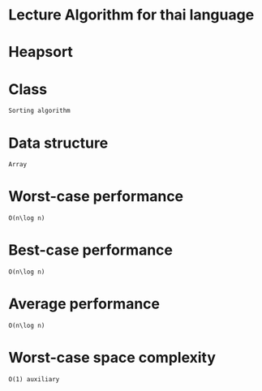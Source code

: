 # Lecture Algorithm for thai language #

# Heapsort #


# Class	
    Sorting algorithm
# Data structure	
    Array
# Worst-case performance	
    O(n\log n)
# Best-case performance	
    O(n\log n)
# Average performance	
    O(n\log n)
# Worst-case space complexity	
    O(1) auxiliary

    
